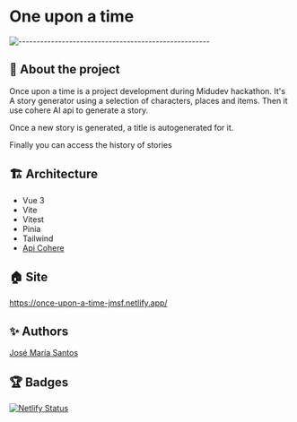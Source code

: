 # One upon a time

![-----------------------------------------------------](https://raw.githubusercontent.com/andreasbm/readme/master/assets/lines/rainbow.png)

## :pencil: About the project

Once upon a time is a project development during Midudev hackathon. It's A story generator using a selection of characters, places and items. Then it use cohere AI api to generate a story.

Once a new story is generated, a title is autogenerated for it.

Finally you can access the history of stories

## :building_construction: Architecture

- Vue 3
- Vite
- Vitest
- Pinia
- Tailwind
- [Api Cohere](https://dashboard.cohere.ai/)

## :house: Site

https://once-upon-a-time-jmsf.netlify.app/

## :sparkles: Authors

[José María Santos](https://josemariasantos.com/)

## :trophy: Badges

[![Netlify Status](https://api.netlify.com/api/v1/badges/d949af32-36a8-44d2-892f-2f4229742766/deploy-status)](https://app.netlify.com/sites/once-upon-a-time-jmsf/deploys)
